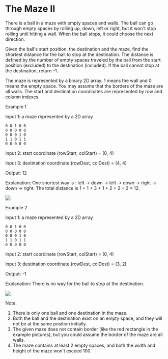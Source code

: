 # The Maze II 
 
There is a ball in a maze with empty spaces and walls. The ball can go through empty spaces by rolling up, down, left or right, but it won't stop rolling until hitting a wall. When the ball stops, it could choose the next direction.

Given the ball's start position, the destination and the maze, find the shortest distance for the ball to stop at the destination. The distance is defined by the number of empty spaces traveled by the ball from the start position (excluded) to the destination (included). If the ball cannot stop at the destination, return -1.

The maze is represented by a binary 2D array. 1 means the wall and 0 means the empty space. You may assume that the borders of the maze are all walls. The start and destination coordinates are represented by row and column indexes.

Example 1

Input 1: a maze represented by a 2D array

    0 0 1 0 0
    0 0 0 0 0
    0 0 0 1 0
    1 1 0 1 1
    0 0 0 0 0

Input 2: start coordinate (rowStart, colStart) = (0, 4)

Input 3: destination coordinate (rowDest, colDest) = (4, 4)

Output: 12

Explanation: One shortest way is : left -> down -> left -> down -> right -> down -> right.
             The total distance is 1 + 1 + 3 + 1 + 2 + 2 + 2 = 12.

![](https://leetcode.com/static/images/problemset/maze_1_example_1.png)
 

Example 2

Input 1: a maze represented by a 2D array

    0 0 1 0 0
    0 0 0 0 0
    0 0 0 1 0
    1 1 0 1 1
    0 0 0 0 0

Input 2: start coordinate (rowStart, colStart) = (0, 4)

Input 3: destination coordinate (rowDest, colDest) = (3, 2)

Output: -1

Explanation: There is no way for the ball to stop at the destination.


![](https://leetcode.com/static/images/problemset/maze_1_example_2.png)

Note:

1. There is only one ball and one destination in the maze.
1. Both the ball and the destination exist on an empty space, and they will not be at the same position initially.
1. The given maze does not contain border (like the red rectangle in the example pictures), but you could assume the border of the maze are all walls.
1. The maze contains at least 2 empty spaces, and both the width and height of the maze won't exceed 100.